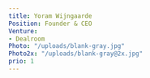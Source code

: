 ```yaml
---
title: Yoram Wijngaarde
Position: Founder & CEO
Venture:
- Dealroom
Photo: "/uploads/blank-gray.jpg"
Photo2x: "/uploads/blank-gray@2x.jpg"
prio: 1
---
```

